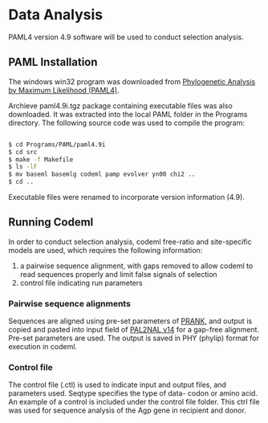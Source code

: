 # Data Analysis 

PAML4 version 4.9 software will be used to conduct selection analysis. 

## PAML Installation 

The windows win32 program was downloaded from [Phylogenetic Analysis by Maximum Likelihood (PAML4)](http://abacus.gene.ucl.ac.uk/software/paml.html).

Archieve paml4.9i.tgz package containing executable files was also downloaded. It was extracted into the local PAML folder in the Programs directory. The following source code was used to compile the program:

```sh

$ cd Programs/PAML/paml4.9i
$ cd src
$ make -f Makefile
$ ls -lF
$ mv baseml basemlg codeml pamp evolver yn00 chi2 ..
$ cd ..

```

Executable files were renamed to incorporate version information (4.9). 

## Running Codeml

In order to conduct selection analysis, codeml free-ratio and site-specific models are used, which requires the following information:
1. a pairwise sequence alignment, with gaps removed to allow codeml to read sequences properly and limit false signals of selection
2. control file indicating run parameters

### Pairwise sequence alignments

Sequences are aligned using pre-set parameters of [PRANK](https://www.ebi.ac.uk/Tools/msa/prank/), and output is copied and pasted into input field of [PAL2NAL v14](http://www.bork.embl.de/pal2nal/) for a gap-free alignment. Pre-set parameters are used. The output is saved in PHY (phylip) format for execution in codeml. 

### Control file

The control file (.ctl) is used to indicate input and output files, and parameters used. Seqtype specifies the type of data- codon or amino acid. An example of a control is included under the control file folder. This ctrl file was used for sequence analysis of the Agp gene in recipient and donor.
 











